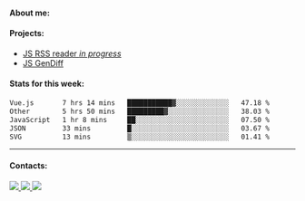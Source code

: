#### About me:

#### Projects:
- [JS RSS reader *in progress*](https://github.com/GKoil/frontend-project-lvl3)
- [JS GenDiff](https://github.com/GKoil/GenDiff)

#### Stats for this week:
<!--START_SECTION:waka-->

```txt
Vue.js       7 hrs 14 mins   ███████████▓░░░░░░░░░░░░░   47.18 %
Other        5 hrs 50 mins   █████████▓░░░░░░░░░░░░░░░   38.03 %
JavaScript   1 hr 8 mins     ██░░░░░░░░░░░░░░░░░░░░░░░   07.50 %
JSON         33 mins         █░░░░░░░░░░░░░░░░░░░░░░░░   03.67 %
SVG          13 mins         ▒░░░░░░░░░░░░░░░░░░░░░░░░   01.41 %
```

<!--END_SECTION:waka-->
---
#### Contacts:

<a target='_blank' title='LinkedIn' href="https://www.linkedin.com/in/gkoil/">
  <img src="https://img.shields.io/badge/LinkedIn-0077B5?style=for-the-badge&logo=linkedin&logoColor=white" />
</a>
<a target='_blank' title='Telegram' href="https://t.me/gkoil">
  <img src="https://img.shields.io/badge/Telegram-2CA5E0?style=for-the-badge&logo=telegram&logoColor=white" />
</a>
<a target='_blank' title='Gmail' href="mailto: gk.grigorev@gmail.com">
  <img src="https://img.shields.io/badge/Gmail-D14836?style=for-the-badge&logo=gmail&logoColor=white" />
</a>

